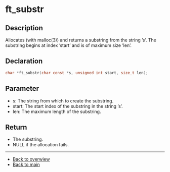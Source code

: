 # ft_substr

## Description
Allocates (with malloc(3)) and returns a substring from the string ’s’. The substring begins at index ’start’ and is of maximum size ’len’.

## Declaration 
```c
char *ft_substr(char const *s, unsigned int start, size_t len);
```

## Parameter 
- s: The string from which to create the substring. 
- start: The start index of the substring in the string ’s’. 
- len: The maximum length of the substring.

## Return 
- The substring. 
- NULL if the allocation fails.

---
- [Back to overwiew](Overview_about_function.md)
- [Back to main](/)
